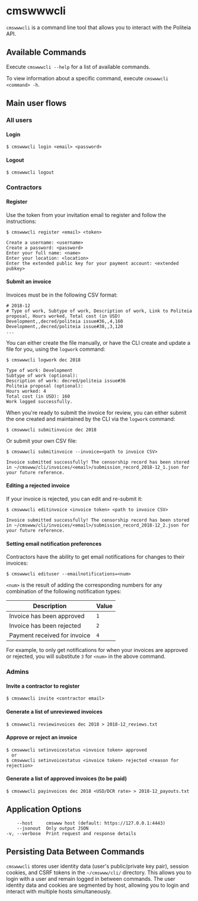 # cmswwwcli

`cmswwwcli` is a command line tool that allows you to interact with the Politeia API.

## Available Commands

Execute `cmswwwcli --help` for a list of available commands.

To view information about a specific command, execute `cmswwwcli <command> -h`.

## Main user flows

### All users

#### Login

```
$ cmswwwcli login <email> <password>
```

#### Logout

```
$ cmswwwcli logout
```

### Contractors

#### Register

Use the token from your invitation email to register and follow the instructions:

```
$ cmswwwcli register <email> <token>

Create a username: <username>
Create a password: <password>
Enter your full name: <name>
Enter your location: <location>
Enter the extended public key for your payment account: <extended pubkey>
```

#### Submit an invoice

Invoices must be in the following CSV format:

```
# 2018-12
# Type of work, Subtype of work, Description of work, Link to Politeia proposal, Hours worked, Total cost (in USD)
Development,,decred/politeia issue#36,,4,160
Development,,decred/politeia issue#38,,3,120
...
```

You can either create the file manually, or have the CLI create and update a file
for you, using the `logwork` command:

```
$ cmswwwcli logwork dec 2018

Type of work: Development
Subtype of work (optional):
Description of work: decred/politeia issue#36
Politeia proposal (optional):
Hours worked: 4
Total cost (in USD): 160
Work logged successfully.
```

When you're ready to submit the invoice for review, you can either submit the
one created and maintained by the CLI via the `logwork` command:

```
$ cmswwwcli submitinvoice dec 2018
```

Or submit your own CSV file:

```
$ cmswwwcli submitinvoice --invoice=<path to invoice CSV>

Invoice submitted successfully! The censorship record has been stored in ~/cmswww/cli/invoices/<email>/submission_record_2018-12_1.json for your future reference.
```

#### Editing a rejected invoice

If your invoice is rejected, you can edit and re-submit it:

```
$ cmswwwcli editinvoice <invoice token> <path to invoice CSV>

Invoice submitted successfully! The censorship record has been stored in ~/cmswww/cli/invoices/<email>/submission_record_2018-12_2.json for your future reference.
```

#### Setting email notification preferences

Contractors have the ability to get email notifications for changes to their invoices:

```
$ cmswwwcli edituser --emailnotifications=<num>
```

`<num>` is the result of adding the corresponding numbers for any combination of the following notification types:

| Description | Value |
|-|-|
| Invoice has been approved | `1` |
| Invoice has been rejected | `2` |
| Payment received for invoice | `4` |

For example, to only get notifications for when your invoices are approved or rejected, you will substitute `3` for `<num>` in the above command.

### Admins

#### Invite a contractor to register

```
$ cmswwwcli invite <contractor email>
```

#### Generate a list of unreviewed invoices

```
$ cmswwwcli reviewinvoices dec 2018 > 2018-12_reviews.txt
```

#### Approve or reject an invoice

```
$ cmswwwcli setinvoicestatus <invoice token> approved
  or
$ cmswwwcli setinvoicestatus <invoice token> rejected <reason for rejection>
```

#### Generate a list of approved invoices (to be paid)

```
$ cmswwwcli payinvoices dec 2018 <USD/DCR rate> > 2018-12_payouts.txt
```

## Application Options
```
    --host     cmswww host (default: https://127.0.0.1:4443)
    --jsonout  Only output JSON
-v, --verbose  Print request and response details

```

## Persisting Data Between Commands
`cmswwwcli` stores  user identity data (user's public/private key pair), session cookies, and CSRF tokens in the `~/cmswww/cli/` directory.  This allows you to login with a user and remain logged in between commands.  The user identity data and cookies are segmented by host, allowing you to login and interact with multiple hosts simultaneously.

